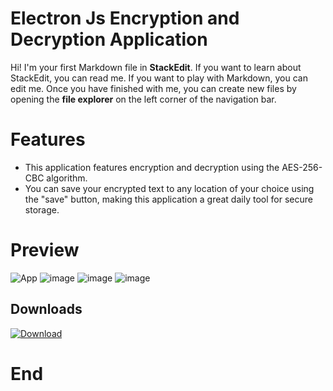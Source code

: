 
# Electron Js Encryption and Decryption Application
Hi! I'm your first Markdown file in **StackEdit**. If you want to learn about StackEdit, you can read me. If you want to play with Markdown, you can edit me. Once you have finished with me, you can create new files by opening the **file explorer** on the left corner of the navigation bar.
# Features

 - This application features encryption and decryption using the AES-256-CBC algorithm.
 - You can save your encrypted text to any location of your choice using the "save" button, making this application a great daily tool for secure storage.

# Preview


![App](https://user-images.githubusercontent.com/80203023/216109824-55e56960-b360-4f8c-9ed4-49727238c363.png)
![image](https://user-images.githubusercontent.com/80203023/216109967-60465184-0d4c-4fed-b39d-585a39361b26.png)
![image](https://user-images.githubusercontent.com/80203023/216110289-797f2c20-e89d-48b8-9950-d911cfc475ae.png)
![image](https://user-images.githubusercontent.com/80203023/216110507-d6e08704-fb82-4cbd-93d1-5247491e581a.png)



## Downloads
[![Download](https://img.shields.io/badge/Download-Latest%20Version-blue.svg)](https://github.com/ViselnikAscet/ElectronJS-EncryptionApp/raw/master/Windows%20App%20(exe).zip)


# End
